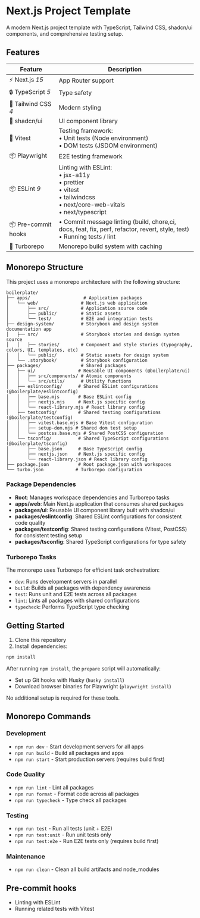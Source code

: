 # Next.js Project Template

A modern Next.js project template with TypeScript, Tailwind CSS, shadcn/ui components, and comprehensive testing setup.

## Features

| Feature | Description |
|---------|-------------|
| ⚡️ Next.js *15* | App Router support |
| 🔒 TypeScript *5* | Type safety |
| 💅 Tailwind CSS *4* | Modern styling |
| 🎨 shadcn/ui | UI component library |
| 🧪 Vitest | Testing framework:<br>• Unit tests (Node environment)<br>• DOM tests (JSDOM environment)<br> |
| 📦 Playwright | E2E testing framework |
| 📦 ESLint *9* | Linting with ESLint:<br>• jsx-a11y<br>• prettier<br>• vitest<br>• tailwindcss<br>• next/core-web-vitals<br>• next/typescript <br> |
| 📦 Pre-commit hooks | • Commit message linting (build, chore,ci, docs, feat, fix, perf, refactor, revert, style, test)<br>• Running tests / lint |
| 🚀 Turborepo | Monorepo build system with caching |

## Monorepo Structure

This project uses a monorepo architecture with the following structure:

```
boilerplate/
├── apps/                    # Application packages
│   └── web/                # Next.js web application
│       ├── src/            # Application source code
│       ├── public/         # Static assets
│       └── test/           # E2E and integration tests
├── design-system/          # Storybook and design system documentation app
│   ├── src/                # Storybook stories and design system source
│   │   ├── stories/        # Component and style stories (typography, colors, UI, templates, etc)
│   │   └── public/         # Static assets for design system
│   └── .storybook/         # Storybook configuration
├── packages/               # Shared packages
│   ├── ui/                # Reusable UI components (@boilerplate/ui)
│   │   ├── src/components/ # Atomic components
│   │   └── src/utils/      # Utility functions
│   ├── eslintconfig/      # Shared ESLint configurations (@boilerplate/eslintconfig)
│   │   ├── base.mjs       # Base ESLint config
│   │   ├── nextjs.mjs     # Next.js specific config
│   │   └── react-library.mjs # React library config
│   ├── testconfig/        # Shared testing configurations (@boilerplate/testconfig)
│   │   ├── vitest.base.mjs # Base Vitest configuration
│   │   ├── setup-dom.mjs # Shared dom test setup
│   │   └── postcss.base.mjs # Shared PostCSS configuration
│   └── tsconfig/          # Shared TypeScript configurations (@boilerplate/tsconfig)
│       ├── base.json      # Base TypeScript config
│       ├── nextjs.json    # Next.js specific config
│       └── react-library.json # React library config
├── package.json           # Root package.json with workspaces
└── turbo.json            # Turborepo configuration
```

### Package Dependencies

- **Root**: Manages workspace dependencies and Turborepo tasks
- **apps/web**: Main Next.js application that consumes shared packages
- **packages/ui**: Reusable UI component library built with shadcn/ui
- **packages/eslintconfig**: Shared ESLint configurations for consistent code quality
- **packages/testconfig**: Shared testing configurations (Vitest, PostCSS) for consistent testing setup
- **packages/tsconfig**: Shared TypeScript configurations for type safety

### Turborepo Tasks

The monorepo uses Turborepo for efficient task orchestration:

- `dev`: Runs development servers in parallel
- `build`: Builds all packages with dependency awareness
- `test`: Runs unit and E2E tests across all packages
- `lint`: Lints all packages with shared configurations
- `typecheck`: Performs TypeScript type checking

## Getting Started

1. Clone this repository
2. Install dependencies:

```bash
npm install
```

After running `npm install`, the `prepare` script will automatically:
- Set up Git hooks with Husky (`husky install`)
- Download browser binaries for Playwright (`playwright install`)

No additional setup is required for these tools.

## Monorepo Commands

### Development
- `npm run dev` - Start development servers for all apps
- `npm run build` - Build all packages and apps
- `npm run start` - Start production servers (requires build first)

### Code Quality
- `npm run lint` - Lint all packages
- `npm run format` - Format code across all packages
- `npm run typecheck` - Type check all packages

### Testing
- `npm run test` - Run all tests (unit + E2E)
- `npm run test:unit` - Run unit tests only
- `npm run test:e2e` - Run E2E tests only (requires build first)

### Maintenance
- `npm run clean` - Clean all build artifacts and node_modules

## Pre-commit hooks
- Linting with ESLint
- Running related tests with Vitest
